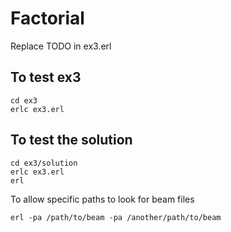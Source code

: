 # Factorial

Replace TODO in ex3.erl

## To test ex3

    cd ex3
    erlc ex3.erl

## To test the solution

    cd ex3/solution
    erlc ex3.erl
    erl
    

To allow specific paths to look for beam files

    erl -pa /path/to/beam -pa /another/path/to/beam
